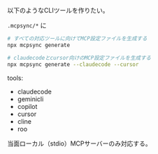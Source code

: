 以下のようなCLIツールを作りたい。

`.mcpsync/*` に

```bash
# すべての対応ツールに向けてMCP設定ファイルを生成する
npx mcpsync generate

# claudecodeとcursor向けのMCP設定ファイルを生成する
npx mcpsync generate --claudecode --cursor
```

tools:
- claudecode
- geminicli
- copilot
- cursor
- cline
- roo

当面ローカル（stdio）MCPサーバーのみ対応する。
